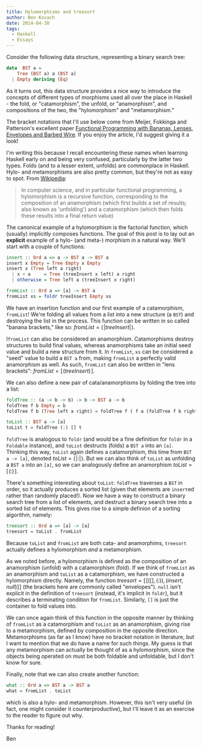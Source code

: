 ```yaml
---
title: Hylomorphisms and treesort
author: Ben Kovach
date: 2014-04-30
tags: 
  - Haskell
  - Essays
---
```

Consider the following data structure, representing a binary search tree:

```haskell
data  BST a = 
    Tree (BST a) a (BST a)
  | Empty deriving (Eq)
```

As it turns out, this data structure provides a nice way to introduce the concepts of different types of morphisms used all over the place in Haskell - the fold, or "catamorphism", the unfold, or "anamorphism", and compositions of the two, the "hylomorphism" and "metamorphism."

The bracket notations that I'll use below come from Meijer, Fokkinga and Patterson's excellent paper [Functional Programming with Bananas, Lenses, Envelopes and Barbed Wire](http://eprints.eemcs.utwente.nl/7281/01/db-utwente-40501F46.pdf). If you enjoy the article, I'd suggest giving it a look!

I'm writing this because I recall encountering these names when learning Haskell early on and being very confused, particularly by the latter two types. Folds (and to a lesser extent, unfolds) are commonplace in Haskell. Hylo- and metamorphisms are also pretty common, but they're not as easy to spot. From [Wikipedia](http://en.wikipedia.org/wiki/Hylomorphism_(computer_science)):

> In computer science, and in particular functional programming, a hylomorphism is a recursive function, corresponding to the composition of an anamorphism (which first builds a set of results; also known as 'unfolding') and a catamorphism (which then folds these results into a final return value)

The canonical example of a hylomorphism is the factorial function, which (usually) implicitly composes functions. The goal of this post is to lay out an **explicit** example of a hylo- (and meta-) morphism in a natural way. We'll start with a couple of functions:

```haskell
insert :: Ord a => a -> BST a -> BST a
insert x Empty = Tree Empty x Empty
insert x (Tree left a right)
  | x < a     = Tree (treeInsert x left) a right
  | otherwise = Tree left a (treeInsert x right)

fromList :: Ord a => [a] -> BST a
fromList xs = foldr treeInsert Empty xs
```

We have an insertion function and our first example of a catamorphism, `fromList`! We're folding all values from a list into a new structure (a `BST`) and destroying the list in the process. This function can be written in so called "banana brackets," like so: $fromList = (\!\left|treeInsert\right|\!)$.

I`fromList` can also be considered an anamorphism. Catamorphisms destroy structures to build final values, whereas anamorphisms take an initial seed value and build a new structure from it. In `fromList`, `xs` can be considered a "seed" value to build a `BST a` from, making `fromList` a perfectly valid anamorphism as well. As such, `fromList` can also be written in "lens brackets": $fromList = [\!(treeInsert)\!]$.

We can also define a new pair of cata/anamorphisms by folding the tree into a list:

```haskell
foldTree :: (a -> b -> b) -> b -> BST a -> b
foldTree f b Empty = b
foldTree f b (Tree left a right) = foldTree f ( f a (foldTree f b right) ) left

toList :: BST a -> [a]
toList t = foldTree (:) [] t
```

`foldTree` is analogous to `foldr` (and would be a fine definition for `foldr` in a `Foldable` instance), and `toList` destructs (folds) a `BST a` into an `[a]`. Thinking this way, `toList` again defines a catamorphism, this time from `BST a -> [a]`, denoted $toList = (\!\left| : \right|\!)$. But we can also think of `toList` as unfolding a `BST a` into an `[a]`, so we can analogously define an anamorphism $toList = [\!( : )\!]$. 

There's something interesting about `toList`: `foldTree` traverses a `BST` in order, so it actually produces a sorted list (given that elements are `insert`ed rather than randomly placed!). Now we have a way to construct a binary search tree from a list of elements, and destruct a binary search tree into a sorted list of elements. This gives rise to a simple definion of a sorting algorithm, namely:

```haskell
treesort :: Ord a => [a] -> [a]
treesort = toList . fromList
```

Because  `toList` and `fromList` are both cata- and anamorphims, `treesort` actually defines a hylomorphism *and* a metamorphism.

As we noted before, a hylomorphism is defined as the composition of an anamorphism (unfold) with a catamorphism (fold). If we think of `fromList` as an anamorphism and `toList` as a catamorphism, we have constructed a hylomorphism directly. Namely, the function $treesort = [\![([], (:)),(insert, null)]\!]$ (the brackets here are commonly called "envelopes"). `null` isn't explicit in the definition of `treesort` (instead, it's implicit in `foldr`), but it describes a terminating condition for `fromList`. Similarly, `[]` is just the container to fold values into.

We can once again think of this function in the opposite manner by thinking of `fromList` as a catamorphism and `toList` as an anamorphism, giving rise to a metamorphism, defined by composition in the opposite direction. Metamorphisms (as far as I know) have no bracket notation in literature, but I want to mention that we do have a name for such things. My guess is that any metamorphism can actually be thought of as a hylomorphism, since the objects being operated on must be both foldable and unfoldable, but I don't know for sure.

Finally, note that we can also create another function:

```haskell
what :: Ord a => BST a -> BST a
what = fromList . toList
```

which is also a hylo- and metamorphism. However, this isn't very useful (in fact, one might consider it counterproductive), but I'll leave it as an exercise to the reader to figure out why.

Thanks for reading!

Ben
